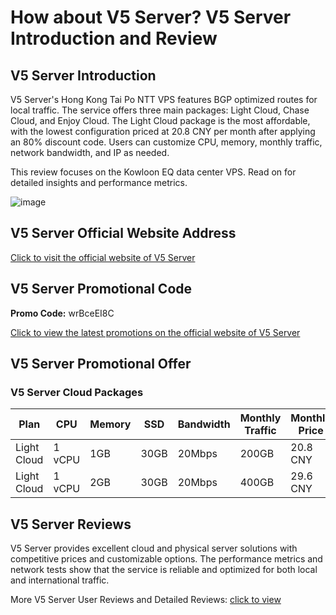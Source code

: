 # How about V5 Server? V5 Server Introduction and Review

## V5 Server Introduction

V5 Server's Hong Kong Tai Po NTT VPS features BGP optimized routes for local traffic. The service offers three main packages: Light Cloud, Chase Cloud, and Enjoy Cloud. The Light Cloud package is the most affordable, with the lowest configuration priced at 20.8 CNY per month after applying an 80% discount code. Users can customize CPU, memory, monthly traffic, network bandwidth, and IP as needed.

This review focuses on the Kowloon EQ data center VPS. Read on for detailed insights and performance metrics.

![image](https://github.com/nmaximo515/V5-Server/assets/169773848/3c6d5121-dcdb-4615-8bec-fb156fc53f7d)

## V5 Server Official Website Address

[Click to visit the official website of V5 Server](https://account.v5.net/recommend/vql91WN3Zqsq)

## V5 Server Promotional Code

**Promo Code:** wrBceEI8C

[Click to view the latest promotions on the official website of V5 Server](https://account.v5.net/recommend/vql91WN3Zqsq)

## V5 Server Promotional Offer

### V5 Server Cloud Packages

| Plan        | CPU  | Memory | SSD   | Bandwidth | Monthly Traffic | Monthly Price | Purchase Link                                                                 |
|-------------|------|--------|-------|-----------|-----------------|---------------|-------------------------------------------------------------------------------|
| Light Cloud | 1 vCPU | 1GB    | 30GB  | 20Mbps    | 200GB           | 20.8 CNY      | [Buy Now](https://account.v5.net/recommend/vql91WN3Zqsq)              |
| Light Cloud | 1 vCPU | 2GB    | 30GB  | 20Mbps    | 400GB           | 29.6 CNY      | [Buy Now](https://account.v5.net/recommend/vql91WN3Zqsq)              |

## V5 Server Reviews

V5 Server provides excellent cloud and physical server solutions with competitive prices and customizable options. The performance metrics and network tests show that the service is reliable and optimized for both local and international traffic.

More V5 Server User Reviews and Detailed Reviews: [click to view](https://account.v5.net/recommend/vql91WN3Zqsq)
